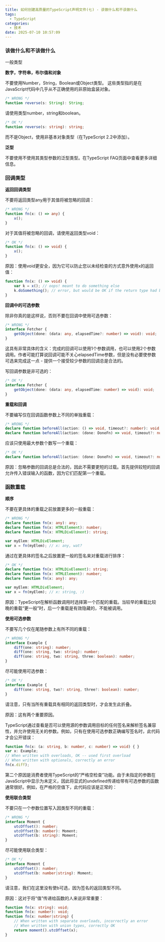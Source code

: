 ```yaml
---
title: 如何创建高质量的TypeScript声明文件(七) - 该做什么和不该做什么
tags:
  - TypeScript
categories:
  - 技术
date: 2025-07-10 10:57:09
---
```


### 该做什么和不该做什么

一般类型

**数字，字符串，布尔值和对象**

不要使用Number，String，Boolean或Object类型。 这些类型指的是在JavaScript代码中几乎从不正确使用的非原始盒装对象。

```ts
/* WRONG */
function reverse(s: String): String;
```

请使用类型number，string和boolean。

```ts
/* OK */
function reverse(s: string): string;
```

而不是Object，使用非基本对象类型（在TypeScript 2.2中添加）。

**泛型**

不要使用不使用其类型参数的泛型类型。在TypeScript FAQ页面中查看更多详细信息。

### 回调类型

**返回回调类型**

不要将返回类型any用于其值将被忽略的回调：

```ts
/* WRONG */
function fn(x: () => any) {
    x();
}
```

对于其值将被忽略的回调，请使用返回类型void：

```ts
/* OK */
function fn(x: () => void) {
    x();
}
```

原因：使用void更安全，因为它可以防止您以未经检查的方式意外使用x的返回值：

```ts
function fn(x: () => void) {
    var k = x(); // oops! meant to do something else
    k.doSomething(); // error, but would be OK if the return type had been 'any'
}
```

**回调中的可选参数**

除非你真的是这样说，否则不要在回调中使用可选参数：

```ts
/* WRONG */
interface Fetcher {
    getObject(done: (data: any, elapsedTime?: number) => void): void;
}
```

这具有非常具体的含义：完成的回调可以使用1个参数调用，也可以使用2个参数调用。作者可能打算说回调可能不关心elapsedTime参数，但是没有必要使参数可选来完成这一点 - 提供一个接受较少参数的回调总是合法的。

写回调参数是非可选的：

```ts
/* OK */
interface Fetcher {
    getObject(done: (data: any, elapsedTime: number) => void): void;
}
```

**重载和回调**

不要编写仅在回调函数参数上不同的单独重载：

```ts
/* WRONG */
declare function beforeAll(action: () => void, timeout?: number): void;
declare function beforeAll(action: (done: DoneFn) => void, timeout?: number): void;
```

应该只使用最大参数个数写一个重载：

```ts
/* OK */
declare function beforeAll(action: (done: DoneFn) => void, timeout?: number): void;
```

原因：忽略参数的回调总是合法的，因此不需要更短的过载。首先提供较短的回调允许传入错误输入的函数，因为它们匹配第一个重载。

### 函数重载

**顺序**

不要在更具体的重载之前放置更多的一般重载：

```ts
/* WRONG */
declare function fn(x: any): any;
declare function fn(x: HTMLElement): number;
declare function fn(x: HTMLDivElement): string;

var myElem: HTMLDivElement;
var x = fn(myElem); // x: any, wat?
```

通过在更具体的签名之后放置更一般的签名来对重载进行排序：

```ts
/* OK */
declare function fn(x: HTMLDivElement): string;
declare function fn(x: HTMLElement): number;
declare function fn(x: any): any;

var myElem: HTMLDivElement;
var x = fn(myElem); // x: string, :)
```

原因：TypeScript在解析函数调用时选择第一个匹配的重载。当较早的重载比较晚的重载“更一般”时，后一个重载是有效隐藏的，不能被调用。

**使用可选参数**

不要写几个仅在尾随参数上有所不同的重载：

```ts
/* WRONG */
interface Example {
    diff(one: string): number;
    diff(one: string, two: string): number;
    diff(one: string, two: string, three: boolean): number;
}
```

尽可能使用可选参数：

```ts
/* OK */
interface Example {
    diff(one: string, two?: string, three?: boolean): number;
}
```

请注意，只有当所有重载具有相同的返回类型时，才会发生此折叠。

原因：这有两个重要原因。

TypeScript通过查看是否可以使用源的参数调用目标的任何签名来解析签名兼容性，并允许使用无关的参数。例如，只有在使用可选参数正确编写签名时，此代码才会公开错误：

```ts
function fn(x: (a: string, b: number, c: number) => void) { }
var x: Example;
// When written with overloads, OK -- used first overload
// When written with optionals, correctly an error
fn(x.diff);
```

第二个原因是消费者使用TypeScript的“严格空检查”功能。由于未指定的参数在JavaScript中显示为未定义，因此将显式的undefined传递给带有可选参数的函数通常很好。例如，在严格的空值下，此代码应该是正常的：

**使用联合类型**

不要只在一个参数位置写入因类型不同的重载：

```ts
/* WRONG */
interface Moment {
    utcOffset(): number;
    utcOffset(b: number): Moment;
    utcOffset(b: string): Moment;
}
```

尽可能使用联合类型：

```ts
/* OK */
interface Moment {
    utcOffset(): number;
    utcOffset(b: number|string): Moment;
}
```

请注意，我们在这里没有使b可选，因为签名的返回类型不同。

原因：这对于将“值”传递给函数的人来说非常重要：

```ts
function fn(x: string): void;
function fn(x: number): void;
function fn(x: number|string) {
    // When written with separate overloads, incorrectly an error
    // When written with union types, correctly OK
    return moment().utcOffset(x);
}
```

